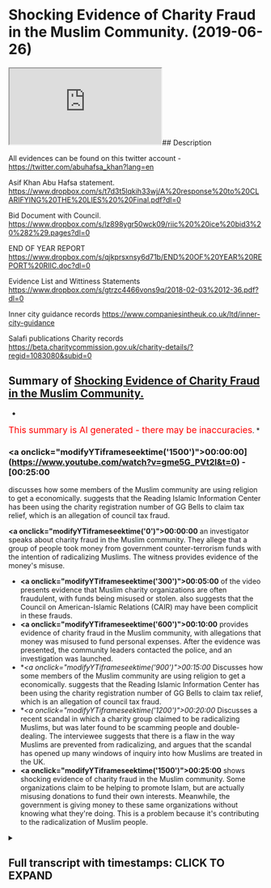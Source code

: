 # Shocking Evidence of Charity Fraud in the Muslim Community. (2019-06-26)

<iframe loading='lazy' src='https://www.youtube.com/embed/gme5G_PVt2I'></iframe>## Description

All evidences can be found on this twitter account - https://twitter.com/abuhafsa_khan?lang=en

Asif Khan Abu Hafsa statement.  
https://www.dropbox.com/s/t7d3t5lqkih33wj/A%20response%20to%20CLARIFYING%20THE%20LIES%20%20Final.pdf?dl=0

Bid Document with Council. 
https://www.dropbox.com/s/lz898ygr50wck09/riic%20%20ice%20bid3%20%282%29.pages?dl=0

END OF YEAR REPORT
https://www.dropbox.com/s/qjkprsxnsy6d71b/END%20OF%20YEAR%20REPORT%20RIIC.doc?dl=0

Evidence List and Wittiness Statements 
https://www.dropbox.com/s/gtrzc4466vons9q/2018-02-03%2012-36.pdf?dl=0

Inner city guidance records 
https://www.companiesintheuk.co.uk/ltd/inner-city-guidance

Salafi publications Charity records 
https://beta.charitycommission.gov.uk/charity-details/?regid=1083080&subid=0

## Summary of [Shocking Evidence of Charity Fraud in the Muslim Community.](https://www.youtube.com/watch?v=gme5G_PVt2I)


*

<span style="color:red; font-size:125%">This summary is AI generated - there may be inaccuracies</span>. [](/)*

### <a onclick=\"modifyYTiframeseektime('1500')\">00:00:00](https://www.youtube.com/watch?v=gme5G_PVt2I&t=0) - [00:25:00</a>

 discusses how some members of the Muslim community are using religion to get a economically. suggests that the Reading Islamic Information Center has been using the charity registration number of GG Bells to claim tax relief, which is an allegation of council tax fraud.

**<a onclick=\"modifyYTiframeseektime('0')\">00:00:00</a>**  an investigator speaks about charity fraud in the Muslim community. They allege that a group of people took money from government counter-terrorism funds with the intention of radicalizing Muslims. The witness provides evidence of the money's misuse.
* **<a onclick=\"modifyYTiframeseektime('300')\">00:05:00</a>** of the video presents evidence that Muslim charity organizations are often fraudulent, with funds being misused or stolen. also suggests that the Council on American-Islamic Relations (CAIR) may have been complicit in these frauds.
* **<a onclick=\"modifyYTiframeseektime('600')\">00:10:00</a>**  provides evidence of charity fraud in the Muslim community, with allegations that money was misused to fund personal expenses. After the evidence was presented, the community leaders contacted the police, and an investigation was launched.
* **<a onclick=\"modifyYTiframeseektime('900')\">00:15:00</a>* Discusses how some members of the Muslim community are using religion to get a economically. suggests that the Reading Islamic Information Center has been using the charity registration number of GG Bells to claim tax relief, which is an allegation of council tax fraud.
* **<a onclick=\"modifyYTiframeseektime('1200')\">00:20:00</a>* Discusses a recent scandal in which a charity group claimed to be radicalizing Muslims, but was later found to be scamming people and double-dealing. The interviewee suggests that there is a flaw in the way Muslims are prevented from radicalizing, and argues that the scandal has opened up many windows of inquiry into how Muslims are treated in the UK.
* **<a onclick=\"modifyYTiframeseektime('1500')\">00:25:00</a>**  shows shocking evidence of charity fraud in the Muslim community. Some organizations claim to be helping to promote Islam, but are actually misusing donations to fund their own interests. Meanwhile, the government is giving money to these same organizations without knowing what they're doing. This is a problem because it's contributing to the radicalization of Muslim people.

<details><summary><h2>Full transcript with timestamps: CLICK TO EXPAND</h2></summary>

<a onclick="modifyYTiframeseektime('0)')">0:00:00 assalamu aleikum wa rahmatullah wa<\/a>
<a onclick="modifyYTiframeseektime('1)')">0:00:01 barakato we have come here to reading to<\/a>
<a onclick="modifyYTiframeseektime('4)')">0:00:04 address a very serious issue and one<\/a>
<a onclick="modifyYTiframeseektime('6)')">0:00:06 which concerns both Muslim communities<\/a>
<a onclick="modifyYTiframeseektime('8)')">0:00:08 and non-muslim communities the question<\/a>
<a onclick="modifyYTiframeseektime('11)')">0:00:11 is when the government gives money to<\/a>
<a onclick="modifyYTiframeseektime('13)')">0:00:13 Muslim organizations for<\/a>
<a onclick="modifyYTiframeseektime('16)')">0:00:16 counterterrorism what do these Muslim<\/a>
<a onclick="modifyYTiframeseektime('18)')">0:00:18 organizations do today we're going to<\/a>
<a onclick="modifyYTiframeseektime('21)')">0:00:21 investigate the case of the Salafi<\/a>
<a onclick="modifyYTiframeseektime('24)')">0:00:24 publications and their offshoots and<\/a>
<a onclick="modifyYTiframeseektime('27)')">0:00:27 associates a group of people who have a<\/a>
<a onclick="modifyYTiframeseektime('30)')">0:00:30 record of accepting money from prevent<\/a>
<a onclick="modifyYTiframeseektime('32)')">0:00:32 and other counter extremism agencies<\/a>
<a onclick="modifyYTiframeseektime('36)')">0:00:36 with the pretense of being able to<\/a>
<a onclick="modifyYTiframeseektime('38)')">0:00:38 counter all yeah D radicalize if you<\/a>
<a onclick="modifyYTiframeseektime('41)')">0:00:41 like Muslim people the question is is<\/a>
<a onclick="modifyYTiframeseektime('44)')">0:00:44 that really what they're doing with the<\/a>
<a onclick="modifyYTiframeseektime('46)')">0:00:46 money<\/a>
<a onclick="modifyYTiframeseektime('47)')">0:00:47 is it advisable for taxpayers money to<\/a>
<a onclick="modifyYTiframeseektime('49)')">0:00:49 go on such services and such activities<\/a>
<a onclick="modifyYTiframeseektime('54)')">0:00:54 when in fact there can be evidences and<\/a>
<a onclick="modifyYTiframeseektime('57)')">0:00:57 there are allegations of the money being<\/a>
<a onclick="modifyYTiframeseektime('61)')">0:01:01 this approach misappropriated today<\/a>
<a onclick="modifyYTiframeseektime('63)')">0:01:03 we're going to speak to one of the<\/a>
<a onclick="modifyYTiframeseektime('65)')">0:01:05 affected parties in reading in a famous<\/a>
<a onclick="modifyYTiframeseektime('67)')">0:01:07 case where there is compelling evidence<\/a>
<a onclick="modifyYTiframeseektime('71)')">0:01:11 for the allegation of a misappropriation<\/a>
<a onclick="modifyYTiframeseektime('73)')">0:01:13 of funds we will talk about with our key<\/a>
<a onclick="modifyYTiframeseektime('77)')">0:01:17 witness some of the real problems<\/a>
<a onclick="modifyYTiframeseektime('79)')">0:01:19 pertaining to how these organizations<\/a>
<a onclick="modifyYTiframeseektime('83)')">0:01:23 make the initial bid to D radicalize<\/a>
<a onclick="modifyYTiframeseektime('86)')">0:01:26 Muslim communities take money and we<\/a>
<a onclick="modifyYTiframeseektime('90)')">0:01:30 don't see the fruits of such d<\/a>
<a onclick="modifyYTiframeseektime('91)')">0:01:31 radicalization at all salam alikum<\/a>
<a onclick="modifyYTiframeseektime('95)')">0:01:35 warahmatu liar what I care - I'm here in<\/a>
<a onclick="modifyYTiframeseektime('97)')">0:01:37 reading with that we'll have saw one of<\/a>
<a onclick="modifyYTiframeseektime('99)')">0:01:39 the main witnesses for this case this<\/a>
<a onclick="modifyYTiframeseektime('102)')">0:01:42 case which of misappropriation of wealth<\/a>
<a onclick="modifyYTiframeseektime('105)')">0:01:45 and and basically this this case is<\/a>
<a onclick="modifyYTiframeseektime('110)')">0:01:50 about sixteen and a half thousand pounds<\/a>
<a onclick="modifyYTiframeseektime('111)')">0:01:51 I have been taken from counsel money and<\/a>
<a onclick="modifyYTiframeseektime('113)')">0:01:53 and actually misappropriated completely<\/a>
<a onclick="modifyYTiframeseektime('116)')">0:01:56 so what I'm gonna be asking Bahasa today<\/a>
<a onclick="modifyYTiframeseektime('119)')">0:01:59 is about the evidence for that so alikum<\/a>
<a onclick="modifyYTiframeseektime('121)')">0:02:01 how you have bahasa I'm going to put<\/a>
<a onclick="modifyYTiframeseektime('124)')">0:02:04 over half so social media details in my<\/a>
<a onclick="modifyYTiframeseektime('126)')">0:02:06 description box so you can see a list of<\/a>
<a onclick="modifyYTiframeseektime('128)')">0:02:08 all documents that will be referred to<\/a>
<a onclick="modifyYTiframeseektime('131)')">0:02:11 today<\/a>
<a onclick="modifyYTiframeseektime('131)')">0:02:11 in on his Twitter and also I'll be<\/a>
<a onclick="modifyYTiframeseektime('134)')">0:02:14 making a specific reference to send<\/a>
<a onclick="modifyYTiframeseektime('137)')">0:02:17 documents and putting those specific<\/a>
<a onclick="modifyYTiframeseektime('139)')">0:02:19 documents in the description box as well<\/a>
<a onclick="modifyYTiframeseektime('140)')">0:02:20 so my first question is 16 and a half<\/a>
<a onclick="modifyYTiframeseektime('143)')">0:02:23 thousand pounds you allege has been<\/a>
<a onclick="modifyYTiframeseektime('146)')">0:02:26 taken i misappropriated by this this<\/a>
<a onclick="modifyYTiframeseektime('150)')">0:02:30 community or these individuals that take<\/a>
<a onclick="modifyYTiframeseektime('153)')">0:02:33 I've taken it what is your evidence for<\/a>
<a onclick="modifyYTiframeseektime('154)')">0:02:34 that okay our evidence is that we have a<\/a>
<a onclick="modifyYTiframeseektime('158)')">0:02:38 witness who was involved in the whole<\/a>
<a onclick="modifyYTiframeseektime('162)')">0:02:42 project yeah brother name is e Samantha<\/a>
<a onclick="modifyYTiframeseektime('166)')">0:02:46 and he first informed us that these<\/a>
<a onclick="modifyYTiframeseektime('170)')">0:02:50 brothers meaning the problems were run<\/a>
<a onclick="modifyYTiframeseektime('172)')">0:02:52 in the Masjid that was called ready<\/a>
<a onclick="modifyYTiframeseektime('173)')">0:02:53 Islamic information center yes that they<\/a>
<a onclick="modifyYTiframeseektime('176)')">0:02:56 applied for funding under the prevent<\/a>
<a onclick="modifyYTiframeseektime('179)')">0:02:59 scheme and they were awarded the funding<\/a>
<a onclick="modifyYTiframeseektime('181)')">0:03:01 our first will be her this will kind of<\/a>
<a onclick="modifyYTiframeseektime('184)')">0:03:04 surprised when I was shocked actually to<\/a>
<a onclick="modifyYTiframeseektime('186)')">0:03:06 find that those brothers had received is<\/a>
<a onclick="modifyYTiframeseektime('188)')">0:03:08 funny because I was not aware of this<\/a>
<a onclick="modifyYTiframeseektime('191)')">0:03:11 hmm so I party so look you need to prove<\/a>
<a onclick="modifyYTiframeseektime('195)')">0:03:15 this so you need to bring the evidences<\/a>
<a onclick="modifyYTiframeseektime('197)')">0:03:17 so he searches are come ahead into it he<\/a>
<a onclick="modifyYTiframeseektime('200)')">0:03:20 went to the counter the following day<\/a>
<a onclick="modifyYTiframeseektime('201)')">0:03:21 and I went with him so we both went to<\/a>
<a onclick="modifyYTiframeseektime('204)')">0:03:24 the council and ISA obtained the<\/a>
<a onclick="modifyYTiframeseektime('206)')">0:03:26 documents from the cancer so what you<\/a>
<a onclick="modifyYTiframeseektime('208)')">0:03:28 obtained was that you obtained a big<\/a>
<a onclick="modifyYTiframeseektime('210)')">0:03:30 document which is an application which<\/a>
<a onclick="modifyYTiframeseektime('213)')">0:03:33 the brothers put forward requesting the<\/a>
<a onclick="modifyYTiframeseektime('215)')">0:03:35 funding and we received the contract on<\/a>
<a onclick="modifyYTiframeseektime('218)')">0:03:38 the cancer but you and you have those<\/a>
<a onclick="modifyYTiframeseektime('220)')">0:03:40 documents yes of course I'll put them in<\/a>
<a onclick="modifyYTiframeseektime('221)')">0:03:41 yeah you can add them to your link there<\/a>
<a onclick="modifyYTiframeseektime('224)')">0:03:44 on my Twitter account right so the<\/a>
<a onclick="modifyYTiframeseektime('226)')">0:03:46 second document was a contract between<\/a>
<a onclick="modifyYTiframeseektime('228)')">0:03:48 them and a council staying where they<\/a>
<a onclick="modifyYTiframeseektime('230)')">0:03:50 will spend the money and XYZ and then<\/a>
<a onclick="modifyYTiframeseektime('233)')">0:03:53 the end of the end of the year report<\/a>
<a onclick="modifyYTiframeseektime('235)')">0:03:55 which they produced in that report is<\/a>
<a onclick="modifyYTiframeseektime('239)')">0:03:59 where they justify where this money went<\/a>
<a onclick="modifyYTiframeseektime('241)')">0:04:01 and that's going to be kind of the main<\/a>
<a onclick="modifyYTiframeseektime('244)')">0:04:04 evidence the end of the year<\/a>
<a onclick="modifyYTiframeseektime('246)')">0:04:06 or because in that report they've lied<\/a>
<a onclick="modifyYTiframeseektime('248)')">0:04:08 in there and claimed that they've paid<\/a>
<a onclick="modifyYTiframeseektime('249)')">0:04:09 people and stuff which they hadn't right<\/a>
<a onclick="modifyYTiframeseektime('252)')">0:04:12 so let's get this clear the council gave<\/a>
<a onclick="modifyYTiframeseektime('256)')">0:04:16 sixteen and a half thousand pounds on<\/a>
<a onclick="modifyYTiframeseektime('257)')">0:04:17 prevent for anti-terrorism related<\/a>
<a onclick="modifyYTiframeseektime('260)')">0:04:20 activities to these to these individuals<\/a>
<a onclick="modifyYTiframeseektime('262)')">0:04:22 who claim to be Salafi etc and you're<\/a>
<a onclick="modifyYTiframeseektime('266)')">0:04:26 saying that the money that was given was<\/a>
<a onclick="modifyYTiframeseektime('269)')">0:04:29 not used for those anti-extremism<\/a>
<a onclick="modifyYTiframeseektime('272)')">0:04:32 activities in effect was misappropriated<\/a>
<a onclick="modifyYTiframeseektime('275)')">0:04:35 completely well from what we know is<\/a>
<a onclick="modifyYTiframeseektime('278)')">0:04:38 that they were awarded sixteen and a<\/a>
<a onclick="modifyYTiframeseektime('280)')">0:04:40 half thousand pounds yes and in the end<\/a>
<a onclick="modifyYTiframeseektime('283)')">0:04:43 of the year port where they've<\/a>
<a onclick="modifyYTiframeseektime('285)')">0:04:45 justifying where the money went<\/a>
<a onclick="modifyYTiframeseektime('287)')">0:04:47 they claimed to have paid witnesses we<\/a>
<a onclick="modifyYTiframeseektime('290)')">0:04:50 stay had a paid and I'll give you a few<\/a>
<a onclick="modifyYTiframeseektime('292)')">0:04:52 examples all right so I've got the same<\/a>
<a onclick="modifyYTiframeseektime('295)')">0:04:55 document here yeah this is my witness<\/a>
<a onclick="modifyYTiframeseektime('297)')">0:04:57 report which of the you can add to your<\/a>
<a onclick="modifyYTiframeseektime('300)')">0:05:00 economic documents and in the in the end<\/a>
<a onclick="modifyYTiframeseektime('306)')">0:05:06 of the year they've mentioned this Brava<\/a>
<a onclick="modifyYTiframeseektime('311)')">0:05:11 called AB Dupree Abu Sufian<\/a>
<a onclick="modifyYTiframeseektime('313)')">0:05:13 of the pre McDowell okay who is coming<\/a>
<a onclick="modifyYTiframeseektime('316)')">0:05:16 in every week to do one of the main<\/a>
<a onclick="modifyYTiframeseektime('319)')">0:05:19 speakers yes<\/a>
<a onclick="modifyYTiframeseektime('320)')">0:05:20 they claim to take him and we have a<\/a>
<a onclick="modifyYTiframeseektime('324)')">0:05:24 witness statement from him saying that<\/a>
<a onclick="modifyYTiframeseektime('325)')">0:05:25 he did receive any funds from them right<\/a>
<a onclick="modifyYTiframeseektime('327)')">0:05:27 and his fuel and other expenses and the<\/a>
<a onclick="modifyYTiframeseektime('330)')">0:05:30 food and everything else was covered by<\/a>
<a onclick="modifyYTiframeseektime('332)')">0:05:32 the brothers right maybe by myself yep<\/a>
<a onclick="modifyYTiframeseektime('335)')">0:05:35 another example is the you paid for that<\/a>
<a onclick="modifyYTiframeseektime('337)')">0:05:37 yourself yeah mainly yeah with the main<\/a>
<a onclick="modifyYTiframeseektime('339)')">0:05:39 contributor towards these events okay<\/a>
<a onclick="modifyYTiframeseektime('342)')">0:05:42 another point to mention is in the end<\/a>
<a onclick="modifyYTiframeseektime('346)')">0:05:46 of the year report they mentioned that<\/a>
<a onclick="modifyYTiframeseektime('348)')">0:05:48 they had a female only event which was<\/a>
<a onclick="modifyYTiframeseektime('351)')">0:05:51 copied delivered by a qualified without<\/a>
<a onclick="modifyYTiframeseektime('354)')">0:05:54 cupping what's that got to do with<\/a>
<a onclick="modifyYTiframeseektime('355)')">0:05:55 anti-terrorism exactly now a funny thing<\/a>
<a onclick="modifyYTiframeseektime('359)')">0:05:59 about it is the actual female copper was<\/a>
<a onclick="modifyYTiframeseektime('362)')">0:06:02 the wife of one of the men towards Abdul<\/a>
<a onclick="modifyYTiframeseektime('365)')">0:06:05 Allah Allah money exactly yeah dr. Abdul<\/a>
<a onclick="modifyYTiframeseektime('368)')">0:06:08 need enough money mm-hmm and when I<\/a>
<a onclick="modifyYTiframeseektime('370)')">0:06:10 approached him or text him and I asked<\/a>
<a onclick="modifyYTiframeseektime('372)')">0:06:12 him did your wife get paid for this<\/a>
<a onclick="modifyYTiframeseektime('374)')">0:06:14 event he<\/a>
<a onclick="modifyYTiframeseektime('375)')">0:06:15 say no and you've got that detail you've<\/a>
<a onclick="modifyYTiframeseektime('377)')">0:06:17 got evidence I may have I'm gonna have<\/a>
<a onclick="modifyYTiframeseektime('379)')">0:06:19 to look for it yeah it's well known I<\/a>
<a onclick="modifyYTiframeseektime('381)')">0:06:21 believe it's in one of the recordings<\/a>
<a onclick="modifyYTiframeseektime('382)')">0:06:22 yes it's on your throat aha<\/a>
<a onclick="modifyYTiframeseektime('386)')">0:06:26 but anyway it's a well known fact so of<\/a>
<a onclick="modifyYTiframeseektime('388)')">0:06:28 question of did a lot of money regarding<\/a>
<a onclick="modifyYTiframeseektime('390)')">0:06:30 this and said did your wife get paid by<\/a>
<a onclick="modifyYTiframeseektime('392)')">0:06:32 the brothers for this event and he said<\/a>
<a onclick="modifyYTiframeseektime('394)')">0:06:34 no no also another example is that a<\/a>
<a onclick="modifyYTiframeseektime('402)')">0:06:42 claim said that in December 2010 they<\/a>
<a onclick="modifyYTiframeseektime('404)')">0:06:44 had a mini conference which they did in<\/a>
<a onclick="modifyYTiframeseektime('406)')">0:06:46 that conference both of the men to ask<\/a>
<a onclick="modifyYTiframeseektime('409)')">0:06:49 one of them abou a teacher of the white<\/a>
<a onclick="modifyYTiframeseektime('412)')">0:06:52 and Abu hockey Bilal Davis both came<\/a>
<a onclick="modifyYTiframeseektime('416)')">0:06:56 from reading and did that conference in<\/a>
<a onclick="modifyYTiframeseektime('418)')">0:06:58 the Birmingham meeting in question name<\/a>
<a onclick="modifyYTiframeseektime('420)')">0:07:00 this myself and Issa and Allah and we<\/a>
<a onclick="modifyYTiframeseektime('426)')">0:07:06 have Abdul Latif was also present and<\/a>
<a onclick="modifyYTiframeseektime('428)')">0:07:08 they are witness to that they were<\/a>
<a onclick="modifyYTiframeseektime('430)')">0:07:10 surprised that they didn't know that<\/a>
<a onclick="modifyYTiframeseektime('434)')">0:07:14 would be useful right and so they said<\/a>
<a onclick="modifyYTiframeseektime('437)')">0:07:17 they denied that they got any payment<\/a>
<a onclick="modifyYTiframeseektime('438)')">0:07:18 they received any fundings and also they<\/a>
<a onclick="modifyYTiframeseektime('440)')">0:07:20 were surprised and they grilled child in<\/a>
<a onclick="modifyYTiframeseektime('443)')">0:07:23 the meeting because they were unaware<\/a>
<a onclick="modifyYTiframeseektime('445)')">0:07:25 and this amusing that you had that we<\/a>
<a onclick="modifyYTiframeseektime('446)')">0:07:26 had in 2016 mmm-hmm and the details in<\/a>
<a onclick="modifyYTiframeseektime('451)')">0:07:31 the meeting is on my Twitter account<\/a>
<a onclick="modifyYTiframeseektime('452)')">0:07:32 anybody another thing is another thing<\/a>
<a onclick="modifyYTiframeseektime('459)')">0:07:39 they mentioned was the beginner Arabic<\/a>
<a onclick="modifyYTiframeseektime('462)')">0:07:42 course<\/a>
<a onclick="modifyYTiframeseektime('462)')">0:07:42 now this Arabic quote did take place for<\/a>
<a onclick="modifyYTiframeseektime('465)')">0:07:45 six weeks<\/a>
<a onclick="modifyYTiframeseektime('466)')">0:07:46 I believe there's only for an hour a<\/a>
<a onclick="modifyYTiframeseektime('468)')">0:07:48 week okay what were the instructors<\/a>
<a onclick="modifyYTiframeseektime('472)')">0:07:52 painters I don't know what hour because<\/a>
<a onclick="modifyYTiframeseektime('473)')">0:07:53 the DVD fighting terrorism anyway right<\/a>
<a onclick="modifyYTiframeseektime('475)')">0:07:55 and one of the main issues with this is<\/a>
<a onclick="modifyYTiframeseektime('478)')">0:07:58 that it was not in the original<\/a>
<a onclick="modifyYTiframeseektime('479)')">0:07:59 application yes so in the original in<\/a>
<a onclick="modifyYTiframeseektime('482)')">0:08:02 the bid in the initial the big document<\/a>
<a onclick="modifyYTiframeseektime('484)')">0:08:04 it states that 9,000 pounds will be paid<\/a>
<a onclick="modifyYTiframeseektime('487)')">0:08:07 for two part-time workers or part-time<\/a>
<a onclick="modifyYTiframeseektime('490)')">0:08:10 workers yes I think yes it says two<\/a>
<a onclick="modifyYTiframeseektime('492)')">0:08:12 part-time yeah mini-conference of 1500<\/a>
<a onclick="modifyYTiframeseektime('495)')">0:08:15 pounds which were they were awarded for<\/a>
<a onclick="modifyYTiframeseektime('496)')">0:08:16 and a two thousand pound for admin and<\/a>
<a onclick="modifyYTiframeseektime('499)')">0:08:19 management and printing and publication<\/a>
<a onclick="modifyYTiframeseektime('502)')">0:08:22 of literature 1,500<\/a>
<a onclick="modifyYTiframeseektime('504)')">0:08:24 was there any literature that was<\/a>
<a onclick="modifyYTiframeseektime('506)')">0:08:26 produced nothing at all so leaflets in<\/a>
<a onclick="modifyYTiframeseektime('508)')">0:08:28 terms of reduced by the brothers at all<\/a>
<a onclick="modifyYTiframeseektime('511)')">0:08:31 well this is one of the main problems we<\/a>
<a onclick="modifyYTiframeseektime('514)')">0:08:34 have is that the brothers that claim to<\/a>
<a onclick="modifyYTiframeseektime('517)')">0:08:37 have what it says also here for an into<\/a>
<a onclick="modifyYTiframeseektime('519)')">0:08:39 1,000 pounds for Internet webpage<\/a>
<a onclick="modifyYTiframeseektime('520)')">0:08:40 Internet web page was WOW at that time<\/a>
<a onclick="modifyYTiframeseektime('524)')">0:08:44 okay so this is what led us to believe<\/a>
<a onclick="modifyYTiframeseektime('528)')">0:08:48 that those brothers stole the funds<\/a>
<a onclick="modifyYTiframeseektime('531)')">0:08:51 because none of these things that<\/a>
<a onclick="modifyYTiframeseektime('532)')">0:08:52 mention here more time so getting back<\/a>
<a onclick="modifyYTiframeseektime('537)')">0:08:57 mm-hmm so we mentioned about the contact<\/a>
<a onclick="modifyYTiframeseektime('541)')">0:09:01 between them and the council mmm yes<\/a>
<a onclick="modifyYTiframeseektime('544)')">0:09:04 well out of the whole event some things<\/a>
<a onclick="modifyYTiframeseektime('546)')">0:09:06 did take place yes but those activities<\/a>
<a onclick="modifyYTiframeseektime('548)')">0:09:08 that they mentioned they paid for those<\/a>
<a onclick="modifyYTiframeseektime('550)')">0:09:10 speakers when operator<\/a>
<a onclick="modifyYTiframeseektime('552)')">0:09:12 yeah we're not paid mm-hmm and most of<\/a>
<a onclick="modifyYTiframeseektime('554)')">0:09:14 the expenses were covered by either<\/a>
<a onclick="modifyYTiframeseektime('556)')">0:09:16 myself and you have some evidence for<\/a>
<a onclick="modifyYTiframeseektime('559)')">0:09:19 this if anyone were to ask you like you<\/a>
<a onclick="modifyYTiframeseektime('561)')">0:09:21 know yes yeah and here's a question do<\/a>
<a onclick="modifyYTiframeseektime('564)')">0:09:24 they have evidence of the contrary what<\/a>
<a onclick="modifyYTiframeseektime('567)')">0:09:27 is what we asked them you be my asking<\/a>
<a onclick="modifyYTiframeseektime('568)')">0:09:28 them for almost three years now right<\/a>
<a onclick="modifyYTiframeseektime('570)')">0:09:30 what we like for them to do is bring us<\/a>
<a onclick="modifyYTiframeseektime('572)')">0:09:32 evidence of proof or receipts that<\/a>
<a onclick="modifyYTiframeseektime('574)')">0:09:34 updated to the son hated not updated<\/a>
<a onclick="modifyYTiframeseektime('577)')">0:09:37 back at that time yep they're going back<\/a>
<a onclick="modifyYTiframeseektime('579)')">0:09:39 in 2009 and 10 11<\/a>
<a onclick="modifyYTiframeseektime('582)')">0:09:42 I believe they put the application in<\/a>
<a onclick="modifyYTiframeseektime('584)')">0:09:44 2009 but the one I would the money<\/a>
<a onclick="modifyYTiframeseektime('585)')">0:09:45 around 2010 2010 or 2011 that was the<\/a>
<a onclick="modifyYTiframeseektime('590)')">0:09:50 time they were awarded the money and at<\/a>
<a onclick="modifyYTiframeseektime('592)')">0:09:52 that time it is fired off at the center<\/a>
<a onclick="modifyYTiframeseektime('596)')">0:09:56 but it became a much it mm-hmm<\/a>
<a onclick="modifyYTiframeseektime('598)')">0:09:58 in fact the actual contract that decided<\/a>
<a onclick="modifyYTiframeseektime('599)')">0:09:59 accounts or was in August and it became<\/a>
<a onclick="modifyYTiframeseektime('602)')">0:10:02 a must year the few must be for that<\/a>
<a onclick="modifyYTiframeseektime('604)')">0:10:04 mm-hmm alright so okay can you explain<\/a>
<a onclick="modifyYTiframeseektime('609)')">0:10:09 what kind of effect this has had on the<\/a>
<a onclick="modifyYTiframeseektime('610)')">0:10:10 community because here what we know from<\/a>
<a onclick="modifyYTiframeseektime('613)')">0:10:13 the discussions that we've had is that<\/a>
<a onclick="modifyYTiframeseektime('615)')">0:10:15 you you know this side of making<\/a>
<a onclick="modifyYTiframeseektime('618)')">0:10:18 accusations about you guys and after<\/a>
<a onclick="modifyYTiframeseektime('620)')">0:10:20 that they started doing a boycott on you<\/a>
<a onclick="modifyYTiframeseektime('622)')">0:10:22 guys so what is this what's happened in<\/a>
<a onclick="modifyYTiframeseektime('625)')">0:10:25 the community after after these kind of<\/a>
<a onclick="modifyYTiframeseektime('627)')">0:10:27 allegations were made with the evidence<\/a>
<a onclick="modifyYTiframeseektime('629)')">0:10:29 has provided that we've just seen here<\/a>
<a onclick="modifyYTiframeseektime('631)')">0:10:31 which are quite compelling to be<\/a>
<a onclick="modifyYTiframeseektime('633)')">0:10:33 what happened after that in terms of<\/a>
<a onclick="modifyYTiframeseektime('635)')">0:10:35 them yeah the first thing we did is when<\/a>
<a onclick="modifyYTiframeseektime('638)')">0:10:38 we tried to contact the Provost private<\/a>
<a onclick="modifyYTiframeseektime('641)')">0:10:41 addressed mm-hmm and tried to talk to<\/a>
<a onclick="modifyYTiframeseektime('642)')">0:10:42 them and say look he says came to this<\/a>
<a onclick="modifyYTiframeseektime('645)')">0:10:45 accusation but he's bought evidences yes<\/a>
<a onclick="modifyYTiframeseektime('647)')">0:10:47 we've seen these documents and Neely's<\/a>
<a onclick="modifyYTiframeseektime('649)')">0:10:49 documents the end the report is full of<\/a>
<a onclick="modifyYTiframeseektime('651)')">0:10:51 lights clear lies all these you know<\/a>
<a onclick="modifyYTiframeseektime('654)')">0:10:54 things that you claimed to have done<\/a>
<a onclick="modifyYTiframeseektime('656)')">0:10:56 what actual actual mustered up teasers<\/a>
<a onclick="modifyYTiframeseektime('658)')">0:10:58 and I'll give you a few examples not one<\/a>
<a onclick="modifyYTiframeseektime('659)')">0:10:59 of them yes I mentioned was that they<\/a>
<a onclick="modifyYTiframeseektime('661)')">0:11:01 beforehand twice yes no I thought about<\/a>
<a onclick="modifyYTiframeseektime('664)')">0:11:04 the children's class the teacher himself<\/a>
<a onclick="modifyYTiframeseektime('667)')">0:11:07 was s Amanda I need confirm he didn't<\/a>
<a onclick="modifyYTiframeseektime('670)')">0:11:10 get paid from any funding and rather the<\/a>
<a onclick="modifyYTiframeseektime('672)')">0:11:12 parents have paid for with we met you<\/a>
<a onclick="modifyYTiframeseektime('674)')">0:11:14 Saturday night yeah he's confirmed that<\/a>
<a onclick="modifyYTiframeseektime('677)')">0:11:17 three brothers yeah he's also confirmed<\/a>
<a onclick="modifyYTiframeseektime('679)')">0:11:19 that the parents were paying for that we<\/a>
<a onclick="modifyYTiframeseektime('681)')">0:11:21 are witness statement from the parents<\/a>
<a onclick="modifyYTiframeseektime('683)')">0:11:23 that said that so so the parents are<\/a>
<a onclick="modifyYTiframeseektime('686)')">0:11:26 paying for it the government thinks that<\/a>
<a onclick="modifyYTiframeseektime('688)')">0:11:28 they're paying for it and the government<\/a>
<a onclick="modifyYTiframeseektime('690)')">0:11:30 thinks that they're paying for it to<\/a>
<a onclick="modifyYTiframeseektime('692)')">0:11:32 fight extremism no but this is this<\/a>
<a onclick="modifyYTiframeseektime('700)')">0:11:40 shows you I mean it's not even in the<\/a>
<a onclick="modifyYTiframeseektime('702)')">0:11:42 initial bid is it an initial bid these<\/a>
<a onclick="modifyYTiframeseektime('705)')">0:11:45 things that they mentioned in the<\/a>
<a onclick="modifyYTiframeseektime('706)')">0:11:46 end-of-year report are not in the<\/a>
<a onclick="modifyYTiframeseektime('708)')">0:11:48 initial bid him and things like the<\/a>
<a onclick="modifyYTiframeseektime('710)')">0:11:50 weekly classes obviously has confirmed<\/a>
<a onclick="modifyYTiframeseektime('713)')">0:11:53 that he didn't get paid for that<\/a>
<a onclick="modifyYTiframeseektime('714)')">0:11:54 the female couple do confirm double lead<\/a>
<a onclick="modifyYTiframeseektime('716)')">0:11:56 up the lilac money and he denies it I'm<\/a>
<a onclick="modifyYTiframeseektime('719)')">0:11:59 ready to take my body with him well now<\/a>
<a onclick="modifyYTiframeseektime('722)')">0:12:02 you wanna do you know the mini<\/a>
<a onclick="modifyYTiframeseektime('725)')">0:12:05 conference was done and Abu Hakim and a<\/a>
<a onclick="modifyYTiframeseektime('728)')">0:12:08 belief a teacher in the conference both<\/a>
<a onclick="modifyYTiframeseektime('730)')">0:12:10 of them will be held but how do you love<\/a>
<a onclick="modifyYTiframeseektime('732)')">0:12:12 people witnesses<\/a>
<a onclick="modifyYTiframeseektime('733)')">0:12:13 well we've met some of your witnesses<\/a>
<a onclick="modifyYTiframeseektime('735)')">0:12:15 today haven't we do a bit too camera shy<\/a>
<a onclick="modifyYTiframeseektime('737)')">0:12:17 but we're at least two of them today and<\/a>
<a onclick="modifyYTiframeseektime('740)')">0:12:20 we've been on the phone to to numerous<\/a>
<a onclick="modifyYTiframeseektime('742)')">0:12:22 others and it does seem like there is<\/a>
<a onclick="modifyYTiframeseektime('744)')">0:12:24 corroborating witness testimony to<\/a>
<a onclick="modifyYTiframeseektime('746)')">0:12:26 everything you give your circles so<\/a>
<a onclick="modifyYTiframeseektime('748)')">0:12:28 initially we wanted to you know<\/a>
<a onclick="modifyYTiframeseektime('751)')">0:12:31 house if you like and then we ask the<\/a>
<a onclick="modifyYTiframeseektime('753)')">0:12:33 problems that we requested that they<\/a>
<a onclick="modifyYTiframeseektime('755)')">0:12:35 give us an explanation of what took<\/a>
<a onclick="modifyYTiframeseektime('757)')">0:12:37 place yes and show us the proof so under<\/a>
<a onclick="modifyYTiframeseektime('762)')">0:12:42 what had religious involvement and pull<\/a>
<a onclick="modifyYTiframeseektime('766)')">0:12:46 Davis when they found out about this<\/a>
<a onclick="modifyYTiframeseektime('769)')">0:12:49 what was their reaction<\/a>
<a onclick="modifyYTiframeseektime('770)')">0:12:50 well we contacted them ourselves to have<\/a>
<a onclick="modifyYTiframeseektime('774)')">0:12:54 a meeting and it was agreed and we went<\/a>
<a onclick="modifyYTiframeseektime('777)')">0:12:57 to this meeting and at that meeting<\/a>
<a onclick="modifyYTiframeseektime('780)')">0:13:00 those both of a hockey Minerva Katya<\/a>
<a onclick="modifyYTiframeseektime('783)')">0:13:03 were judging in the affair hmm we kind<\/a>
<a onclick="modifyYTiframeseektime('786)')">0:13:06 of surprised we didn't expect that we<\/a>
<a onclick="modifyYTiframeseektime('787)')">0:13:07 just thought it was gonna be meeting he<\/a>
<a onclick="modifyYTiframeseektime('788)')">0:13:08 said the evidence if we don't they're<\/a>
<a onclick="modifyYTiframeseektime('790)')">0:13:10 gonna question both brothers an XY said<\/a>
<a onclick="modifyYTiframeseektime('792)')">0:13:12 what took place in the meeting is a<\/a>
<a onclick="modifyYTiframeseektime('795)')">0:13:15 statement that we put together so if you<\/a>
<a onclick="modifyYTiframeseektime('796)')">0:13:16 relate to that state when they stare on<\/a>
<a onclick="modifyYTiframeseektime('798)')">0:13:18 Twitter mm-hm and the details but uh in<\/a>
<a onclick="modifyYTiframeseektime('803)')">0:13:23 that meeting it was judged by our hockey<\/a>
<a onclick="modifyYTiframeseektime('805)')">0:13:25 that there was miss his probation of<\/a>
<a onclick="modifyYTiframeseektime('808)')">0:13:28 funds hmm and that he was suggesting for<\/a>
<a onclick="modifyYTiframeseektime('811)')">0:13:31 sure and you have evidence where we have<\/a>
<a onclick="modifyYTiframeseektime('813)')">0:13:33 the witness statements you yes sir<\/a>
<a onclick="modifyYTiframeseektime('814)')">0:13:34 problems that were present in the<\/a>
<a onclick="modifyYTiframeseektime('815)')">0:13:35 meeting I know so we have recording<\/a>
<a onclick="modifyYTiframeseektime('818)')">0:13:38 someone you do have that CCTV footage<\/a>
<a onclick="modifyYTiframeseektime('824)')">0:13:44 but anyway our question it's quite safe<\/a>
<a onclick="modifyYTiframeseektime('828)')">0:13:48 already<\/a>
<a onclick="modifyYTiframeseektime('828)')">0:13:48 where did the money go that's right what<\/a>
<a onclick="modifyYTiframeseektime('831)')">0:13:51 did you do with the money that's what he<\/a>
<a onclick="modifyYTiframeseektime('834)')">0:13:54 comes out to so what we went to<\/a>
<a onclick="modifyYTiframeseektime('836)')">0:13:56 Birmingham hmm which as I said I'm a<\/a>
<a onclick="modifyYTiframeseektime('839)')">0:13:59 hockey man Hypatia well Hakim judged<\/a>
<a onclick="modifyYTiframeseektime('842)')">0:14:02 that they would miss preparation of<\/a>
<a onclick="modifyYTiframeseektime('844)')">0:14:04 France and that we suggested a shy to be<\/a>
<a onclick="modifyYTiframeseektime('847)')">0:14:07 stepped down from the shore<\/a>
<a onclick="modifyYTiframeseektime('848)')">0:14:08 no not sure there's the one who is very<\/a>
<a onclick="modifyYTiframeseektime('851)')">0:14:11 free with the main guy yeah the one<\/a>
<a onclick="modifyYTiframeseektime('853)')">0:14:13 who's doing this mustn't miss<\/a>
<a onclick="modifyYTiframeseektime('855)')">0:14:15 appropriate shots right in three four<\/a>
<a onclick="modifyYTiframeseektime('856)')">0:14:16 years down the line three four years<\/a>
<a onclick="modifyYTiframeseektime('858)')">0:14:18 down the line if you go to did for blood<\/a>
<a onclick="modifyYTiframeseektime('860)')">0:14:20 you still see shy holding the bucket<\/a>
<a onclick="modifyYTiframeseektime('861)')">0:14:21 you'll still see you'll know if you're<\/a>
<a onclick="modifyYTiframeseektime('863)')">0:14:23 going up but you might maybe upset maybe<\/a>
<a onclick="modifyYTiframeseektime('866)')">0:14:26 after this video<\/a>
<a onclick="modifyYTiframeseektime('867)')">0:14:27 [Laughter]<\/a>
<a onclick="modifyYTiframeseektime('869)')">0:14:29 I'll also send you a lot to send you an<\/a>
<a onclick="modifyYTiframeseektime('872)')">0:14:32 audio clip yes one of the members that<\/a>
<a onclick="modifyYTiframeseektime('874)')">0:14:34 was in the meeting in Birmingham in the<\/a>
<a onclick="modifyYTiframeseektime('877)')">0:14:37 name of Adam Junaid hmm and you will<\/a>
<a onclick="modifyYTiframeseektime('879)')">0:14:39 hear originated stating even in a secret<\/a>
<a onclick="modifyYTiframeseektime('882)')">0:14:42 recording where he states that it's not<\/a>
<a onclick="modifyYTiframeseektime('885)')">0:14:45 from hikmah for shy to be holding the<\/a>
<a onclick="modifyYTiframeseektime('886)')">0:14:46 bucket oh yes I'm shy be a Steve any<\/a>
<a onclick="modifyYTiframeseektime('888)')">0:14:48 third thing then what's the problem with<\/a>
<a onclick="modifyYTiframeseektime('890)')">0:14:50 him holding the bucket mmm and so what<\/a>
<a onclick="modifyYTiframeseektime('895)')">0:14:55 you're saying is that there was this<\/a>
<a onclick="modifyYTiframeseektime('897)')">0:14:57 misappropriation of funds and because of<\/a>
<a onclick="modifyYTiframeseektime('900)')">0:15:00 the gang mentality related to this this<\/a>
<a onclick="modifyYTiframeseektime('904)')">0:15:04 this gang you know<\/a>
<a onclick="modifyYTiframeseektime('906)')">0:15:06 Abraha DJ and I will bill out Paul<\/a>
<a onclick="modifyYTiframeseektime('908)')">0:15:08 Phillips they tried to cover it all up<\/a>
<a onclick="modifyYTiframeseektime('911)')">0:15:11 and the normally did they cover it up<\/a>
<a onclick="modifyYTiframeseektime('912)')">0:15:12 but they tried to attack you for coming<\/a>
<a onclick="modifyYTiframeseektime('914)')">0:15:14 out with it what happened so what<\/a>
<a onclick="modifyYTiframeseektime('916)')">0:15:16 happened in the beginning was we went to<\/a>
<a onclick="modifyYTiframeseektime('919)')">0:15:19 them and they judged it so we left it at<\/a>
<a onclick="modifyYTiframeseektime('921)')">0:15:21 that we thought you know we just moved<\/a>
<a onclick="modifyYTiframeseektime('922)')">0:15:22 forward the dour and Hum Dil uh you know<\/a>
<a onclick="modifyYTiframeseektime('925)')">0:15:25 we wanted the assumption that you know<\/a>
<a onclick="modifyYTiframeseektime('927)')">0:15:27 things were okay but then we came back<\/a>
<a onclick="modifyYTiframeseektime('930)')">0:15:30 to ready and the brothers in ready<\/a>
<a onclick="modifyYTiframeseektime('932)')">0:15:32 were attacking us on the member and<\/a>
<a onclick="modifyYTiframeseektime('934)')">0:15:34 accusing of so this is all economic then<\/a>
<a onclick="modifyYTiframeseektime('940)')">0:15:40 I mean this is I mean we thought I'm in<\/a>
<a onclick="modifyYTiframeseektime('943)')">0:15:43 Ghana below we are to think that a lot<\/a>
<a onclick="modifyYTiframeseektime('946)')">0:15:46 of these things that all these problems<\/a>
<a onclick="modifyYTiframeseektime('948)')">0:15:48 are happening with tip dia and labeling<\/a>
<a onclick="modifyYTiframeseektime('950)')">0:15:50 and things like that are actually<\/a>
<a onclick="modifyYTiframeseektime('951)')">0:15:51 related to the religion but what's being<\/a>
<a onclick="modifyYTiframeseektime('953)')">0:15:53 said here seems to know it seems to be<\/a>
<a onclick="modifyYTiframeseektime('955)')">0:15:55 the case that they're using religion as<\/a>
<a onclick="modifyYTiframeseektime('956)')">0:15:56 an ammunition like to to further their<\/a>
<a onclick="modifyYTiframeseektime('960)')">0:16:00 own economic project that's the<\/a>
<a onclick="modifyYTiframeseektime('962)')">0:16:02 allegation allegation but anyway getting<\/a>
<a onclick="modifyYTiframeseektime('967)')">0:16:07 back to what you say after that you know<\/a>
<a onclick="modifyYTiframeseektime('971)')">0:16:11 they start attacking us and you know I<\/a>
<a onclick="modifyYTiframeseektime('973)')">0:16:13 was a DJ himself came to Redmond did a<\/a>
<a onclick="modifyYTiframeseektime('975)')">0:16:15 lecture I mean that lecture he changed<\/a>
<a onclick="modifyYTiframeseektime('979)')">0:16:19 the brothers of being infiltrated<\/a>
<a onclick="modifyYTiframeseektime('982)')">0:16:22 infiltrators so this is why we decided<\/a>
<a onclick="modifyYTiframeseektime('987)')">0:16:27 in January to go public and to defend<\/a>
<a onclick="modifyYTiframeseektime('990)')">0:16:30 our honor the only reason what went<\/a>
<a onclick="modifyYTiframeseektime('991)')">0:16:31 public was to defend her honor in this<\/a>
<a onclick="modifyYTiframeseektime('993)')">0:16:33 because we based our accusation based<\/a>
<a onclick="modifyYTiframeseektime('995)')">0:16:35 upon evidence so now it's on them to<\/a>
<a onclick="modifyYTiframeseektime('997)')">0:16:37 prove they have them in the bulletin<\/a>
<a onclick="modifyYTiframeseektime('1000)')">0:16:40 core since you've made the allegations<\/a>
<a onclick="modifyYTiframeseektime('1002)')">0:16:42 and you've made the put the evidences<\/a>
<a onclick="modifyYTiframeseektime('1003)')">0:16:43 forward they have to they have to<\/a>
<a onclick="modifyYTiframeseektime('1005)')">0:16:45 produce the the receipts as you've<\/a>
<a onclick="modifyYTiframeseektime('1007)')">0:16:47 mentioned and and I won't ask a final<\/a>
<a onclick="modifyYTiframeseektime('1012)')">0:16:52 question when they've come to reading<\/a>
<a onclick="modifyYTiframeseektime('1014)')">0:16:54 what was the difference in doubt between<\/a>
<a onclick="modifyYTiframeseektime('1016)')">0:16:56 before and after they've come and they<\/a>
<a onclick="modifyYTiframeseektime('1017)')">0:16:57 had their they put their hand into into<\/a>
<a onclick="modifyYTiframeseektime('1020)')">0:17:00 the affairs of the reading community<\/a>
<a onclick="modifyYTiframeseektime('1021)')">0:17:01 will do community I think in general<\/a>
<a onclick="modifyYTiframeseektime('1023)')">0:17:03 there wasn't any issue with the brothers<\/a>
<a onclick="modifyYTiframeseektime('1025)')">0:17:05 the brothers were United together is one<\/a>
<a onclick="modifyYTiframeseektime('1027)')">0:17:07 individual in particular that came and<\/a>
<a onclick="modifyYTiframeseektime('1029)')">0:17:09 he had you know like you know this is<\/a>
<a onclick="modifyYTiframeseektime('1036)')">0:17:16 the one that kind of you know what'll be<\/a>
<a onclick="modifyYTiframeseektime('1039)')">0:17:19 you know yeah this [ __ ] that we did in<\/a>
<a onclick="modifyYTiframeseektime('1041)')">0:17:21 an encounter harshness with him and<\/a>
<a onclick="modifyYTiframeseektime('1043)')">0:17:23 that's when we noticed that that will<\/a>
<a onclick="modifyYTiframeseektime('1045)')">0:17:25 begin to change and they started making<\/a>
<a onclick="modifyYTiframeseektime('1048)')">0:17:28 a hot yet of a few which is boy calm<\/a>
<a onclick="modifyYTiframeseektime('1052)')">0:17:32 evidence it so when we questioned them<\/a>
<a onclick="modifyYTiframeseektime('1054)')">0:17:34 this is where they kind of you know turn<\/a>
<a onclick="modifyYTiframeseektime('1056)')">0:17:36 the guns if you like mm-hmm and we've<\/a>
<a onclick="modifyYTiframeseektime('1059)')">0:17:39 we've got information that suggests I<\/a>
<a onclick="modifyYTiframeseektime('1061)')">0:17:41 mean obviously we can't go into too much<\/a>
<a onclick="modifyYTiframeseektime('1063)')">0:17:43 detail but they've got many companies<\/a>
<a onclick="modifyYTiframeseektime('1065)')">0:17:45 either come limited companies or<\/a>
<a onclick="modifyYTiframeseektime('1066)')">0:17:46 charities now I get hundreds of<\/a>
<a onclick="modifyYTiframeseektime('1068)')">0:17:48 thousands of pounds like you know<\/a>
<a onclick="modifyYTiframeseektime('1069)')">0:17:49 selected publications charity and 2014<\/a>
<a onclick="modifyYTiframeseektime('1072)')">0:17:52 which is not far away from this time<\/a>
<a onclick="modifyYTiframeseektime('1073)')">0:17:53 we've got a million pounds in in funds I<\/a>
<a onclick="modifyYTiframeseektime('1076)')">0:17:56 mean we can't make any allegations on a<\/a>
<a onclick="modifyYTiframeseektime('1079)')">0:17:59 legal level but is it safe to assume<\/a>
<a onclick="modifyYTiframeseektime('1082)')">0:18:02 that a lot of that money is coming from<\/a>
<a onclick="modifyYTiframeseektime('1083)')">0:18:03 prevent and should prevent and the<\/a>
<a onclick="modifyYTiframeseektime('1085)')">0:18:05 government and the council in your<\/a>
<a onclick="modifyYTiframeseektime('1086)')">0:18:06 opinion would you advise them to be more<\/a>
<a onclick="modifyYTiframeseektime('1088)')">0:18:08 cautious as to how and why they would<\/a>
<a onclick="modifyYTiframeseektime('1089)')">0:18:09 give money to to people that have a<\/a>
<a onclick="modifyYTiframeseektime('1091)')">0:18:11 track record of this that's the question<\/a>
<a onclick="modifyYTiframeseektime('1095)')">0:18:15 the question is when you look into the<\/a>
<a onclick="modifyYTiframeseektime('1097)')">0:18:17 overriding affair yes one thing I picked<\/a>
<a onclick="modifyYTiframeseektime('1100)')">0:18:20 up a notice that the actual initial<\/a>
<a onclick="modifyYTiframeseektime('1101)')">0:18:21 application that was given to the<\/a>
<a onclick="modifyYTiframeseektime('1103)')">0:18:23 council in there's mention that that the<\/a>
<a onclick="modifyYTiframeseektime('1107)')">0:18:27 reading organization is affiliated with<\/a>
<a onclick="modifyYTiframeseektime('1110)')">0:18:30 the Birmingham organization which was<\/a>
<a onclick="modifyYTiframeseektime('1112)')">0:18:32 inner city guidance yes which is Paul<\/a>
<a onclick="modifyYTiframeseektime('1114)')">0:18:34 Davis is an organization that is<\/a>
<a onclick="modifyYTiframeseektime('1116)')">0:18:36 Hakeem's<\/a>
<a onclick="modifyYTiframeseektime('1118)')">0:18:38 [Music]<\/a>
<a onclick="modifyYTiframeseektime('1120)')">0:18:40 so can you make that point again so what<\/a>
<a onclick="modifyYTiframeseektime('1123)')">0:18:43 which one is associated with which so in<\/a>
<a onclick="modifyYTiframeseektime('1125)')">0:18:45 the documentation in the initial bit<\/a>
<a onclick="modifyYTiframeseektime('1128)')">0:18:48 which is the application that portal to<\/a>
<a onclick="modifyYTiframeseektime('1130)')">0:18:50 the console yeah it mentions that they<\/a>
<a onclick="modifyYTiframeseektime('1134)')">0:18:54 mentioned that there worked with or<\/a>
<a onclick="modifyYTiframeseektime('1135)')">0:18:55 affiliated with in Assateague Island<\/a>
<a onclick="modifyYTiframeseektime('1137)')">0:18:57 City guidance which is pool Davis's<\/a>
<a onclick="modifyYTiframeseektime('1141)')">0:19:01 organization which has been dissolved by<\/a>
<a onclick="modifyYTiframeseektime('1144)')">0:19:04 the way yeah no accounts no conscious<\/a>
<a onclick="modifyYTiframeseektime('1147)')">0:19:07 yeah no counts because it changed into a<\/a>
<a onclick="modifyYTiframeseektime('1152)')">0:19:12 charity I've looked in seas right and<\/a>
<a onclick="modifyYTiframeseektime('1154)')">0:19:14 even on both on that there's no accounts<\/a>
<a onclick="modifyYTiframeseektime('1157)')">0:19:17 yeah but we know what we know from what<\/a>
<a onclick="modifyYTiframeseektime('1159)')">0:19:19 you're saying that there was money<\/a>
<a onclick="modifyYTiframeseektime('1160)')">0:19:20 pumped into that as well why the kapre<\/a>
<a onclick="modifyYTiframeseektime('1162)')">0:19:22 yes why this big cover-up and why try to<\/a>
<a onclick="modifyYTiframeseektime('1165)')">0:19:25 you know cover this whole thing up<\/a>
<a onclick="modifyYTiframeseektime('1168)')">0:19:28 questions I'm not gonna accuse them yeah<\/a>
<a onclick="modifyYTiframeseektime('1173)')">0:19:33 we can't already it's great cop just<\/a>
<a onclick="modifyYTiframeseektime('1177)')">0:19:37 click up in ask Lake up yeah you know we<\/a>
<a onclick="modifyYTiframeseektime('1179)')">0:19:39 could use the evidences now they have to<\/a>
<a onclick="modifyYTiframeseektime('1181)')">0:19:41 produce the receipts receipts and show<\/a>
<a onclick="modifyYTiframeseektime('1184)')">0:19:44 us where these money is gone so there's<\/a>
<a onclick="modifyYTiframeseektime('1186)')">0:19:46 another allegation that the reading<\/a>
<a onclick="modifyYTiframeseektime('1188)')">0:19:48 islamic information center have been<\/a>
<a onclick="modifyYTiframeseektime('1190)')">0:19:50 using my GG bells charity registration<\/a>
<a onclick="modifyYTiframeseektime('1192)')">0:19:52 number to claim tax relief which is<\/a>
<a onclick="modifyYTiframeseektime('1195)')">0:19:55 actually a cable which is actually an<\/a>
<a onclick="modifyYTiframeseektime('1197)')">0:19:57 allegation of council tax fraud yes I<\/a>
<a onclick="modifyYTiframeseektime('1201)')">0:20:01 did some research<\/a>
<a onclick="modifyYTiframeseektime('1203)')">0:20:03 only when the novel wanted to sell the<\/a>
<a onclick="modifyYTiframeseektime('1205)')">0:20:05 building so maybe next occasion and in<\/a>
<a onclick="modifyYTiframeseektime('1208)')">0:20:08 the business I did a little research and<\/a>
<a onclick="modifyYTiframeseektime('1211)')">0:20:11 code up the council and believe the link<\/a>
<a onclick="modifyYTiframeseektime('1215)')">0:20:15 is you can add the link of the audio and<\/a>
<a onclick="modifyYTiframeseektime('1217)')">0:20:17 I'm questioning the council regarding<\/a>
<a onclick="modifyYTiframeseektime('1218)')">0:20:18 this and they told me that the bill is<\/a>
<a onclick="modifyYTiframeseektime('1221)')">0:20:21 registered under mark is more artificial<\/a>
<a onclick="modifyYTiframeseektime('1222)')">0:20:22 my surprise I was quite shocked so I<\/a>
<a onclick="modifyYTiframeseektime('1226)')">0:20:26 went to go visit the brothers in Slough<\/a>
<a onclick="modifyYTiframeseektime('1228)')">0:20:28 and arranged to see abdula dalla Mandy<\/a>
<a onclick="modifyYTiframeseektime('1233)')">0:20:33 and I approached him and I question him<\/a>
<a onclick="modifyYTiframeseektime('1236)')">0:20:36 regarding this and he was shocked and<\/a>
<a onclick="modifyYTiframeseektime('1238)')">0:20:38 amazed at the time and you'll hear from<\/a>
<a onclick="modifyYTiframeseektime('1240)')">0:20:40 the secret recording where the<\/a>
<a onclick="modifyYTiframeseektime('1242)')">0:20:42 profitable concern with this and<\/a>
<a onclick="modifyYTiframeseektime('1244)')">0:20:44 I said to them look you know these<\/a>
<a onclick="modifyYTiframeseektime('1245)')">0:20:45 individuals are using your charm status<\/a>
<a onclick="modifyYTiframeseektime('1247)')">0:20:47 you know is there some food that they've<\/a>
<a onclick="modifyYTiframeseektime('1249)')">0:20:49 done while you implicate in this or you<\/a>
<a onclick="modifyYTiframeseektime('1251)')">0:20:51 know did you give him permission they<\/a>
<a onclick="modifyYTiframeseektime('1253)')">0:20:53 denied it the night they gave permission<\/a>
<a onclick="modifyYTiframeseektime('1256)')">0:20:56 to him today but later on down the line<\/a>
<a onclick="modifyYTiframeseektime('1259)')">0:20:59 a month later once I sent him the<\/a>
<a onclick="modifyYTiframeseektime('1261)')">0:21:01 evidences these are all diamo Twitter<\/a>
<a onclick="modifyYTiframeseektime('1263)')">0:21:03 account where of develop money very<\/a>
<a onclick="modifyYTiframeseektime('1265)')">0:21:05 upset and he claims that he did get them<\/a>
<a onclick="modifyYTiframeseektime('1268)')">0:21:08 permission and he claims I remember<\/a>
<a onclick="modifyYTiframeseektime('1271)')">0:21:11 again this is a serious fault<\/a>
<a onclick="modifyYTiframeseektime('1273)')">0:21:13 hmm and these individuals the likes of<\/a>
<a onclick="modifyYTiframeseektime('1277)')">0:21:17 the Lahani al-fatihah Albuquerque one<\/a>
<a onclick="modifyYTiframeseektime('1280)')">0:21:20 bomb in the tower is a big question mark<\/a>
<a onclick="modifyYTiframeseektime('1283)')">0:21:23 on a dollar and they trustworthiness<\/a>
<a onclick="modifyYTiframeseektime('1286)')">0:21:26 absolutely would you say that there has<\/a>
<a onclick="modifyYTiframeseektime('1288)')">0:21:28 been a sectarianism his be as is<\/a>
<a onclick="modifyYTiframeseektime('1291)')">0:21:31 referred to in Arabic in the treatment<\/a>
<a onclick="modifyYTiframeseektime('1293)')">0:21:33 of Muslims generally Sunni Muslims that<\/a>
<a onclick="modifyYTiframeseektime('1298)')">0:21:38 claim to even be Salafi you know they<\/a>
<a onclick="modifyYTiframeseektime('1300)')">0:21:40 came to be Salafi and then now they're<\/a>
<a onclick="modifyYTiframeseektime('1302)')">0:21:42 being boycotted they're being attacked<\/a>
<a onclick="modifyYTiframeseektime('1304)')">0:21:44 because they're coming up with these<\/a>
<a onclick="modifyYTiframeseektime('1305)')">0:21:45 evidences in writing and say look we've<\/a>
<a onclick="modifyYTiframeseektime('1307)')">0:21:47 paid for these things and all of the<\/a>
<a onclick="modifyYTiframeseektime('1308)')">0:21:48 things are happening it and now you've<\/a>
<a onclick="modifyYTiframeseektime('1310)')">0:21:50 boycotted us and their taxes have you<\/a>
<a onclick="modifyYTiframeseektime('1311)')">0:21:51 experienced any of that yourself well<\/a>
<a onclick="modifyYTiframeseektime('1314)')">0:21:54 this is was amazed as brothers you have<\/a>
<a onclick="modifyYTiframeseektime('1317)')">0:21:57 these individuals who claim to be upon<\/a>
<a onclick="modifyYTiframeseektime('1318)')">0:21:58 scent of here and they claim to be<\/a>
<a onclick="modifyYTiframeseektime('1321)')">0:22:01 people of evidence and claim to be<\/a>
<a onclick="modifyYTiframeseektime('1322)')">0:22:02 people of chief and Hawkins on so and we<\/a>
<a onclick="modifyYTiframeseektime('1326)')">0:22:06 were made for lighting inmates we get<\/a>
<a onclick="modifyYTiframeseektime('1327)')">0:22:07 bubbles duck callers and they say I feel<\/a>
<a onclick="modifyYTiframeseektime('1330)')">0:22:10 you know we're hearing this and that and<\/a>
<a onclick="modifyYTiframeseektime('1332)')">0:22:12 what's our simple mind about the<\/a>
<a onclick="modifyYTiframeseektime('1333)')">0:22:13 brothers and when you question them you<\/a>
<a onclick="modifyYTiframeseektime('1335)')">0:22:15 said have you gone for evidence II know<\/a>
<a onclick="modifyYTiframeseektime('1337)')">0:22:17 have you looked at them you know you see<\/a>
<a onclick="modifyYTiframeseektime('1339)')">0:22:19 the voice notes have you seen the amount<\/a>
<a onclick="modifyYTiframeseektime('1340)')">0:22:20 of evidence<\/a>
<a onclick="modifyYTiframeseektime('1341)')">0:22:21 yes abide it and you find no so it's<\/a>
<a onclick="modifyYTiframeseektime('1344)')">0:22:24 like how did you come to that conclusion<\/a>
<a onclick="modifyYTiframeseektime('1345)')">0:22:25 right right how can you judge that the<\/a>
<a onclick="modifyYTiframeseektime('1347)')">0:22:27 brothers on line we faced everything<\/a>
<a onclick="modifyYTiframeseektime('1349)')">0:22:29 upon evidences so yes yes definitely a<\/a>
<a onclick="modifyYTiframeseektime('1352)')">0:22:32 hundred percent it seems to be a his<\/a>
<a onclick="modifyYTiframeseektime('1353)')">0:22:33 beer so in other words you're saying<\/a>
<a onclick="modifyYTiframeseektime('1357)')">0:22:37 that they think they're immune to<\/a>
<a onclick="modifyYTiframeseektime('1359)')">0:22:39 criticism there'll be a cover anything<\/a>
<a onclick="modifyYTiframeseektime('1362)')">0:22:42 happens within the Muslim community and<\/a>
<a onclick="modifyYTiframeseektime('1364)')">0:22:44 they're involved they'll always vouch<\/a>
<a onclick="modifyYTiframeseektime('1366)')">0:22:46 for their own you know blatant<\/a>
<a onclick="modifyYTiframeseektime('1371)')">0:22:51 double standards and everything else it<\/a>
<a onclick="modifyYTiframeseektime('1374)')">0:22:54 amazes me well thy amazes me and the<\/a>
<a onclick="modifyYTiframeseektime('1376)')">0:22:56 situation already iliza sad situation<\/a>
<a onclick="modifyYTiframeseektime('1379)')">0:22:59 because we've had the boycotting of<\/a>
<a onclick="modifyYTiframeseektime('1381)')">0:23:01 Salafi prophets without justification<\/a>
<a onclick="modifyYTiframeseektime('1382)')">0:23:02 and evidence is attacking Salafi purpose<\/a>
<a onclick="modifyYTiframeseektime('1385)')">0:23:05 from the member warning against Salafi<\/a>
<a onclick="modifyYTiframeseektime('1387)')">0:23:07 brothers not returning the salam to the<\/a>
<a onclick="modifyYTiframeseektime('1389)')">0:23:09 brothers and the general folk so to<\/a>
<a onclick="modifyYTiframeseektime('1392)')">0:23:12 conclude with the recent scandal with<\/a>
<a onclick="modifyYTiframeseektime('1394)')">0:23:14 hassan antenor mandala where they've<\/a>
<a onclick="modifyYTiframeseektime('1396)')">0:23:16 been leading double lives it's led the<\/a>
<a onclick="modifyYTiframeseektime('1399)')">0:23:19 Muslim community to investigate who else<\/a>
<a onclick="modifyYTiframeseektime('1402)')">0:23:22 is doing leading a double life if you're<\/a>
<a onclick="modifyYTiframeseektime('1405)')">0:23:25 like who else is taking money saying<\/a>
<a onclick="modifyYTiframeseektime('1407)')">0:23:27 that they're gonna do one thing with<\/a>
<a onclick="modifyYTiframeseektime('1408)')">0:23:28 that money and they're doing something<\/a>
<a onclick="modifyYTiframeseektime('1409)')">0:23:29 completely different with it who else is<\/a>
<a onclick="modifyYTiframeseektime('1411)')">0:23:31 scamming not only the Muslim community<\/a>
<a onclick="modifyYTiframeseektime('1413)')">0:23:33 but the non-muslim community and even<\/a>
<a onclick="modifyYTiframeseektime('1414)')">0:23:34 the government with money and our<\/a>
<a onclick="modifyYTiframeseektime('1418)')">0:23:38 investigations lead us to these kinds of<\/a>
<a onclick="modifyYTiframeseektime('1421)')">0:23:41 places places where historic cases cold<\/a>
<a onclick="modifyYTiframeseektime('1424)')">0:23:44 cases even have been remade we unearth<\/a>
<a onclick="modifyYTiframeseektime('1429)')">0:23:49 them if you like and lots of evidences<\/a>
<a onclick="modifyYTiframeseektime('1431)')">0:23:51 have been brought forward now the ball<\/a>
<a onclick="modifyYTiframeseektime('1433)')">0:23:53 is in the core of those individuals and<\/a>
<a onclick="modifyYTiframeseektime('1435)')">0:23:55 Salafi publications as we mentioned in<\/a>
<a onclick="modifyYTiframeseektime('1438)')">0:23:58 organisation in 2014 alone which got 1<\/a>
<a onclick="modifyYTiframeseektime('1441)')">0:24:01 million pounds of charity funding now we<\/a>
<a onclick="modifyYTiframeseektime('1444)')">0:24:04 want to understand where they got that<\/a>
<a onclick="modifyYTiframeseektime('1445)')">0:24:05 money from in the first place because<\/a>
<a onclick="modifyYTiframeseektime('1447)')">0:24:07 their social media accounts don't don't<\/a>
<a onclick="modifyYTiframeseektime('1449)')">0:24:09 suggest that they can get that kind of<\/a>
<a onclick="modifyYTiframeseektime('1451)')">0:24:11 money from general fund raising or<\/a>
<a onclick="modifyYTiframeseektime('1453)')">0:24:13 Masjid fundraising but if we were to<\/a>
<a onclick="modifyYTiframeseektime('1456)')">0:24:16 assume that that was from the government<\/a>
<a onclick="modifyYTiframeseektime('1458)')">0:24:18 and these kinds of things are happening<\/a>
<a onclick="modifyYTiframeseektime('1461)')">0:24:21 here in reading how does that give<\/a>
<a onclick="modifyYTiframeseektime('1463)')">0:24:23 either the government or other Muslims<\/a>
<a onclick="modifyYTiframeseektime('1465)')">0:24:25 the confidence to give you money in<\/a>
<a onclick="modifyYTiframeseektime('1468)')">0:24:28 order to quote-unquote<\/a>
<a onclick="modifyYTiframeseektime('1469)')">0:24:29 D radicalize people and how is it d<\/a>
<a onclick="modifyYTiframeseektime('1472)')">0:24:32 radicalization when in fact people<\/a>
<a onclick="modifyYTiframeseektime('1475)')">0:24:35 become more more radical in their<\/a>
<a onclick="modifyYTiframeseektime('1477)')">0:24:37 attitude towards other Muslims it seems<\/a>
<a onclick="modifyYTiframeseektime('1479)')">0:24:39 to us that there has been a flaw in the<\/a>
<a onclick="modifyYTiframeseektime('1482)')">0:24:42 preventive strategy a real problem in<\/a>
<a onclick="modifyYTiframeseektime('1484)')">0:24:44 the way both prevent have reacted to<\/a>
<a onclick="modifyYTiframeseektime('1486)')">0:24:46 Muslim communities and as a result how<\/a>
<a onclick="modifyYTiframeseektime('1488)')">0:24:48 Muslim communities react to prevent so<\/a>
<a onclick="modifyYTiframeseektime('1492)')">0:24:52 this case this case of reading has<\/a>
<a onclick="modifyYTiframeseektime('1494)')">0:24:54 opened up many different windows of<\/a>
<a onclick="modifyYTiframeseektime('1497)')">0:24:57 inquiry and in this interview we've been<\/a>
<a onclick="modifyYTiframeseektime('1500)')">0:25:00 able to see<\/a>
<a onclick="modifyYTiframeseektime('1501)')">0:25:01 how things can go really wrong both for<\/a>
<a onclick="modifyYTiframeseektime('1505)')">0:25:05 those organizations who claim to claim<\/a>
<a onclick="modifyYTiframeseektime('1508)')">0:25:08 to be they say for example Salafi in<\/a>
<a onclick="modifyYTiframeseektime('1509)')">0:25:09 this case and for the government who<\/a>
<a onclick="modifyYTiframeseektime('1511)')">0:25:11 claim to be giving money or think that<\/a>
<a onclick="modifyYTiframeseektime('1513)')">0:25:13 they're giving money for the D<\/a>
<a onclick="modifyYTiframeseektime('1514)')">0:25:14 radicalization of Muslim people salam<\/a>
<a onclick="modifyYTiframeseektime('1517)')">0:25:17 alikum warahmatu I hear what I get<\/a>
</details>